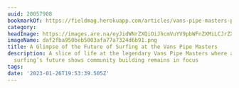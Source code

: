 ```yaml
---
uuid: 20057908
bookmarkOf: https://fieldmag.herokuapp.com/articles/vans-pipe-masters-photos-oahu-north-shore
category: 
headImage: https://images.are.na/eyJidWNrZXQiOiJhcmVuYV9pbWFnZXMiLCJrZXkiOiIyMDA1NzkwOC9vcmlnaW5hbF9kYWYyZmJhOTUwYmViNTAwM2FmYTc3YTczMjRkNmI5MS5wbmciLCJlZGl0cyI6eyJyZXNpemUiOnsid2lkdGgiOjEyMDAsImhlaWdodCI6MTIwMCwiZml0IjoiaW5zaWRlIiwid2l0aG91dEVubGFyZ2VtZW50Ijp0cnVlfSwid2VicCI6eyJxdWFsaXR5Ijo5MH0sImpwZWciOnsicXVhbGl0eSI6OTB9LCJyb3RhdGUiOm51bGx9fQ==?bc=0
imageName: daf2fba950beb5003afa77a7324d6b91.png
title: A Glimpse of the Future of Surfing at the Vans Pipe Masters
description: A slice of life at the legendary Vans Pipe Masters where a glimpse at
  surfing’s future shows community building remains in focus
tags: 
date: '2023-01-26T19:53:39.505Z'
---
```

